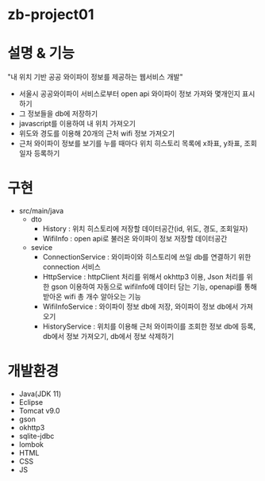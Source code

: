 # zb-project01
# 설명 & 기능
 "내 위치 기반 공공 와이파이 정보를 제공하는 웹서비스 개발"
 - 서울시 공공와이파이 서비스로부터 open api 와이파이 정보 가져와 몇개인지 표시하기
 - 그 정보들을 db에 저장하기 
 - javascript를 이용하여 내 위치 가져오기
 - 위도와 경도를 이용해 20개의 근처 wifi 정보 가져오기
 - 근처 와이파이 정보를 보기를 누를 때마다 위치 히스토리 목록에 x좌표, y좌표, 조회일자 등록하기

# 구현
- src/main/java
  - dto
    - History : 위치 히스토리에 저장할 데이터공간(id, 위도, 경도, 조회일자) 
    - WifiInfo : open api로 불러온 와이파이 정보 저장할 데이터공간
  - sevice
    - ConnectionService : 와이파이와 히스토리에 쓰일 db를 연결하기 위한 connection 서비스
    - HttpService : httpClient 처리를 위해서 okhttp3 이용, 
                    Json 처리를 위한 gson 이용하여 자동으로 wifiInfo에 데이터 담는 기능,
                    openapi를 통해 받아온 wifi 총 개수 알아오는 기능
    - WifiInfoService : 와이파이 정보 db에 저장, 와이파이 정보 db에서 가져오기
    - HistoryService : 위치를 이용해 근처 와이파이를 조회한 정보 db에 등록, db에서 정보 가져오기, db에서 정보 삭제하기

# 개발환경
 - Java(JDK 11)
 - Eclipse
 - Tomcat v9.0
 - gson
 - okhttp3
 - sqlite-jdbc
 - lombok
 - HTML
 - CSS
 - JS
